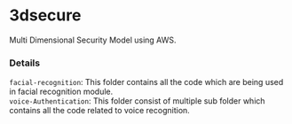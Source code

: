 # 3dsecure
Multi Dimensional Security Model using AWS. 
### Details
`facial-recognition`: This folder contains all the code which are being used in facial recognition module.  
`voice-Authentication`: This folder consist of multiple sub folder which contains all the code related to voice recognition.
